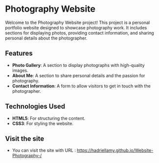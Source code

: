 # Photography Website

Welcome to the Photography Website project! This project is a personal portfolio website designed to showcase photography work. It includes sections for displaying photos, providing contact information, and sharing personal details about the photographer.

## Features

- **Photo Gallery**: A section to display photographs with high-quality images.
- **About Me**: A section to share personal details and the passion for photography.
- **Contact Information**: A form to allow visitors to get in touch with the photographer.

## Technologies Used

- **HTML5**: For structuring the content.
- **CSS3**: For styling the website.

## Visit the site

- You can visit the site with URL : https://hadriellamy.github.io/Website-Photography-/



